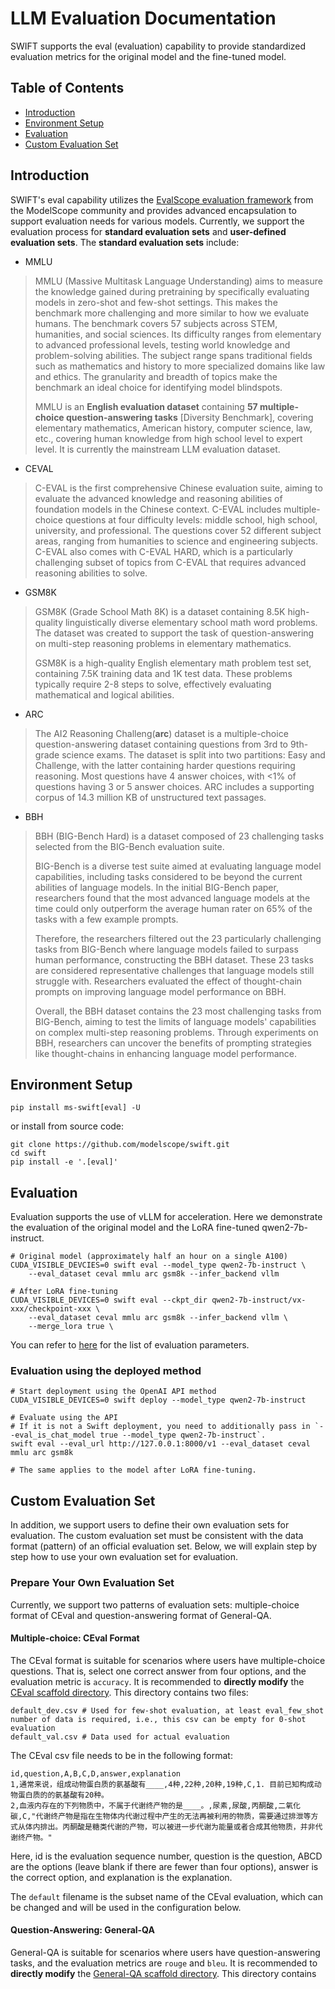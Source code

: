 # LLM Evaluation Documentation

SWIFT supports the eval (evaluation) capability to provide standardized evaluation metrics for the original model and the fine-tuned model.

## Table of Contents

- [Introduction](#Introduction)
- [Environment Setup](#Environment-setup)
- [Evaluation](#Evaluation)
- [Custom Evaluation Set](#Custom-Evaluation-Set)

## Introduction

SWIFT's eval capability utilizes the [EvalScope evaluation framework](https://github.com/modelscope/eval-scope) from the ModelScope community and provides advanced encapsulation to support evaluation needs for various models. Currently, we support the evaluation process for **standard evaluation sets** and **user-defined evaluation sets**. The **standard evaluation sets** include:

- MMLU

> MMLU (Massive Multitask Language Understanding) aims to measure the knowledge gained during pretraining by specifically evaluating models in zero-shot and few-shot settings. This makes the benchmark more challenging and more similar to how we evaluate humans. The benchmark covers 57 subjects across STEM, humanities, and social sciences. Its difficulty ranges from elementary to advanced professional levels, testing world knowledge and problem-solving abilities. The subject range spans traditional fields such as mathematics and history to more specialized domains like law and ethics. The granularity and breadth of topics make the benchmark an ideal choice for identifying model blindspots.
>
> MMLU is an **English evaluation dataset** containing **57 multiple-choice question-answering tasks** [Diversity Benchmark], covering elementary mathematics, American history, computer science, law, etc., covering human knowledge from high school level to expert level. It is currently the mainstream LLM evaluation dataset.

- CEVAL

> C-EVAL is the first comprehensive Chinese evaluation suite, aiming to evaluate the advanced knowledge and reasoning abilities of foundation models in the Chinese context. C-EVAL includes multiple-choice questions at four difficulty levels: middle school, high school, university, and professional. The questions cover 52 different subject areas, ranging from humanities to science and engineering subjects. C-EVAL also comes with C-EVAL HARD, which is a particularly challenging subset of topics from C-EVAL that requires advanced reasoning abilities to solve.

- GSM8K

> GSM8K (Grade School Math 8K) is a dataset containing 8.5K high-quality linguistically diverse elementary school math word problems. The dataset was created to support the task of question-answering on multi-step reasoning problems in elementary mathematics.
>
> GSM8K is a high-quality English elementary math problem test set, containing 7.5K training data and 1K test data. These problems typically require 2-8 steps to solve, effectively evaluating mathematical and logical abilities.

- ARC

> The AI2 Reasoning Challeng(**arc**) dataset is a multiple-choice question-answering dataset containing questions from 3rd to 9th-grade science exams. The dataset is split into two partitions: Easy and Challenge, with the latter containing harder questions requiring reasoning. Most questions have 4 answer choices, with <1% of questions having 3 or 5 answer choices. ARC includes a supporting corpus of 14.3 million KB of unstructured text passages.

- BBH

> BBH (BIG-Bench Hard) is a dataset composed of 23 challenging tasks selected from the BIG-Bench evaluation suite.
>
> BIG-Bench is a diverse test suite aimed at evaluating language model capabilities, including tasks considered to be beyond the current abilities of language models. In the initial BIG-Bench paper, researchers found that the most advanced language models at the time could only outperform the average human rater on 65% of the tasks with a few example prompts.
>
> Therefore, the researchers filtered out the 23 particularly challenging tasks from BIG-Bench where language models failed to surpass human performance, constructing the BBH dataset. These 23 tasks are considered representative challenges that language models still struggle with. Researchers evaluated the effect of thought-chain prompts on improving language model performance on BBH.
>
> Overall, the BBH dataset contains the 23 most challenging tasks from BIG-Bench, aiming to test the limits of language models' capabilities on complex multi-step reasoning problems. Through experiments on BBH, researchers can uncover the benefits of prompting strategies like thought-chains in enhancing language model performance.

## Environment Setup

```shell
pip install ms-swift[eval] -U
```

or install from source code:

```shell
git clone https://github.com/modelscope/swift.git
cd swift
pip install -e '.[eval]'
```

## Evaluation

Evaluation supports the use of vLLM for acceleration. Here we demonstrate the evaluation of the original model and the LoRA fine-tuned qwen2-7b-instruct.

```shell
# Original model (approximately half an hour on a single A100)
CUDA_VISIBLE_DEVCIES=0 swift eval --model_type qwen2-7b-instruct \
    --eval_dataset ceval mmlu arc gsm8k --infer_backend vllm

# After LoRA fine-tuning
CUDA_VISIBLE_DEVICES=0 swift eval --ckpt_dir qwen2-7b-instruct/vx-xxx/checkpoint-xxx \
    --eval_dataset ceval mmlu arc gsm8k --infer_backend vllm \
    --merge_lora true \
```

You can refer to [here](./Command-line-parameters.md#eval-parameters) for the list of evaluation parameters.

### Evaluation using the deployed method

```shell
# Start deployment using the OpenAI API method
CUDA_VISIBLE_DEVICES=0 swift deploy --model_type qwen2-7b-instruct

# Evaluate using the API
# If it is not a Swift deployment, you need to additionally pass in `--eval_is_chat_model true --model_type qwen2-7b-instruct`.
swift eval --eval_url http://127.0.0.1:8000/v1 --eval_dataset ceval mmlu arc gsm8k

# The same applies to the model after LoRA fine-tuning.
```

## Custom Evaluation Set

In addition, we support users to define their own evaluation sets for evaluation. The custom evaluation set must be consistent with the data format (pattern) of an official evaluation set. Below, we will explain step by step how to use your own evaluation set for evaluation.

### Prepare Your Own Evaluation Set

Currently, we support two patterns of evaluation sets: multiple-choice format of CEval and question-answering format of General-QA.

#### Multiple-choice: CEval Format

The CEval format is suitable for scenarios where users have multiple-choice questions. That is, select one correct answer from four options, and the evaluation metric is `accuracy`. It is recommended to **directly modify** the [CEval scaffold directory](https://github.com/modelscope/swift/tree/main/examples/pytorch/llm/eval_example/custom_ceval). This directory contains two files:

```text
default_dev.csv # Used for few-shot evaluation, at least eval_few_shot number of data is required, i.e., this csv can be empty for 0-shot evaluation
default_val.csv # Data used for actual evaluation
```

The CEval csv file needs to be in the following format:

```csv
id,question,A,B,C,D,answer,explanation
1,通常来说，组成动物蛋白质的氨基酸有____,4种,22种,20种,19种,C,1. 目前已知构成动物蛋白质的的氨基酸有20种。
2,血液内存在的下列物质中，不属于代谢终产物的是____。,尿素,尿酸,丙酮酸,二氧化碳,C,"代谢终产物是指在生物体内代谢过程中产生的无法再被利用的物质，需要通过排泄等方式从体内排出。丙酮酸是糖类代谢的产物，可以被进一步代谢为能量或者合成其他物质，并非代谢终产物。"
```

Here, id is the evaluation sequence number, question is the question, ABCD are the options (leave blank if there are fewer than four options), answer is the correct option, and explanation is the explanation.

The `default` filename is the subset name of the CEval evaluation, which can be changed and will be used in the configuration below.

#### Question-Answering: General-QA

General-QA is suitable for scenarios where users have question-answering tasks, and the evaluation metrics are `rouge` and `bleu`. It is recommended to **directly modify** the [General-QA scaffold directory](https://github.com/modelscope/swift/tree/main/examples/pytorch/llm/eval_example/custom_general_qa). This directory contains
